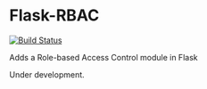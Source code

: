 Flask-RBAC
==========

[![Build Status](https://travis-ci.org/shonenada/flask-rbac.png?branch=develop)](https://travis-ci.org/shonenada/flask-rbac)

Adds a Role-based Access Control module in Flask

Under development.
